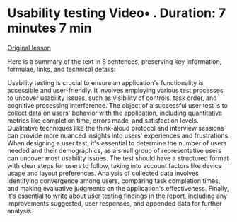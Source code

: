 # Usability testing Video• . Duration: 7 minutes 7 min

[Original lesson](https://www.coursera.org/learn/uol-introduction-to-programming-2/lecture/BhG4p/usability-testing)

Here is a summary of the text in 8 sentences, preserving key information, formulae, links, and technical details:

Usability testing is crucial to ensure an application's functionality is accessible and user-friendly. It involves employing various test processes to uncover usability issues, such as visibility of controls, task order, and cognitive processing interference. The object of a successful user test is to collect data on users' behavior with the application, including quantitative metrics like completion time, errors made, and satisfaction levels. Qualitative techniques like the think-aloud protocol and interview sessions can provide more nuanced insights into users' experiences and frustrations. When designing a user test, it's essential to determine the number of users needed and their demographics, as a small group of representative users can uncover most usability issues. The test should have a structured format with clear steps for users to follow, taking into account factors like device usage and layout preferences. Analysis of collected data involves identifying convergence among users, comparing task completion times, and making evaluative judgments on the application's effectiveness. Finally, it's essential to write about user testing findings in the report, including any improvements suggested, user responses, and appended data for further analysis.

